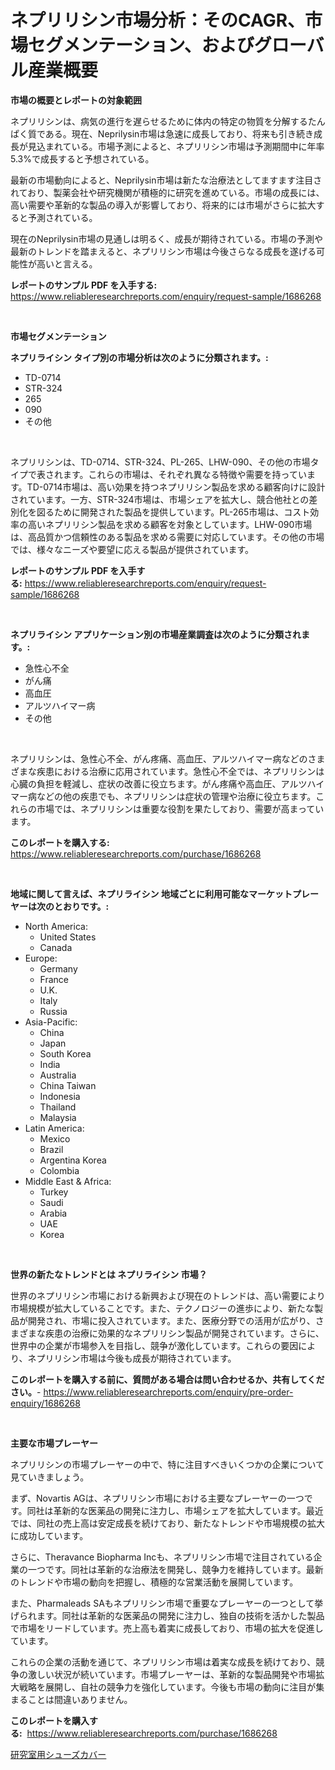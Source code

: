 <p><h1>ネプリリシン市場分析：そのCAGR、市場セグメンテーション、およびグローバル産業概要</h1></p><p><strong>市場の概要とレポートの対象範囲</strong></p>
<p><p>ネプリリシンは、病気の進行を遅らせるために体内の特定の物質を分解するたんぱく質である。現在、Neprilysin市場は急速に成長しており、将来も引き続き成長が見込まれている。市場予測によると、ネプリリシン市場は予測期間中に年率5.3%で成長すると予想されている。</p><p>最新の市場動向によると、Neprilysin市場は新たな治療法としてますます注目されており、製薬会社や研究機関が積極的に研究を進めている。市場の成長には、高い需要や革新的な製品の導入が影響しており、将来的には市場がさらに拡大すると予測されている。</p><p>現在のNeprilysin市場の見通しは明るく、成長が期待されている。市場の予測や最新のトレンドを踏まえると、ネプリリシン市場は今後さらなる成長を遂げる可能性が高いと言える。</p></p>
<p><strong>レポートのサンプル PDF を入手する:</strong> <a href="https://www.reliableresearchreports.com/enquiry/request-sample/1686268">https://www.reliableresearchreports.com/enquiry/request-sample/1686268</a></p>
<p>&nbsp;</p>
<p><strong>市場セグメンテーション</strong></p>
<p><strong>ネプリライシン タイプ別の市場分析は次のように分類されます。:</strong></p>
<p><ul><li>TD-0714</li><li>STR-324</li><li>265</li><li>090</li><li>その他</li></ul></p>
<p>&nbsp;</p>
<p><p>ネプリリシンは、TD-0714、STR-324、PL-265、LHW-090、その他の市場タイプで表されます。これらの市場は、それぞれ異なる特徴や需要を持っています。TD-0714市場は、高い効果を持つネプリリシン製品を求める顧客向けに設計されています。一方、STR-324市場は、市場シェアを拡大し、競合他社との差別化を図るために開発された製品を提供しています。PL-265市場は、コスト効率の高いネプリリシン製品を求める顧客を対象としています。LHW-090市場は、高品質かつ信頼性のある製品を求める需要に対応しています。その他の市場では、様々なニーズや要望に応える製品が提供されています。</p></p>
<p><strong>レポートのサンプル PDF を入手する:</strong>&nbsp;<a href="https://www.reliableresearchreports.com/enquiry/request-sample/1686268">https://www.reliableresearchreports.com/enquiry/request-sample/1686268</a></p>
<p>&nbsp;</p>
<p><strong> ネプリライシン アプリケーション別の市場産業調査は次のように分類されます。:</strong></p>
<p><ul><li>急性心不全</li><li>がん痛</li><li>高血圧</li><li>アルツハイマー病</li><li>その他</li></ul></p>
<p>&nbsp;</p>
<p><p>ネプリリシンは、急性心不全、がん疼痛、高血圧、アルツハイマー病などのさまざまな疾患における治療に応用されています。急性心不全では、ネプリリシンは心臓の負担を軽減し、症状の改善に役立ちます。がん疼痛や高血圧、アルツハイマー病などの他の疾患でも、ネプリリシンは症状の管理や治療に役立ちます。これらの市場では、ネプリリシンは重要な役割を果たしており、需要が高まっています。</p></p>
<p><strong>このレポートを購入する:</strong>&nbsp; <a href="https://www.reliableresearchreports.com/purchase/1686268">https://www.reliableresearchreports.com/purchase/1686268</a></p>
<p>&nbsp;</p>
<p><strong>地域に関して言えば、ネプリライシン 地域ごとに利用可能なマーケットプレーヤーは次のとおりです。:</strong></p>
<p><ul>
    <li>
        North America:
        <ul>
            <li>United States</li>
            <li>Canada</li>
        </ul>
    </li>
    <li>
        Europe:
        <ul>
            <li>Germany</li>
            <li>France</li>
            <li>U.K.</li>
            <li>Italy</li>
            <li>Russia</li>
        </ul>
    </li>
    <li>
        Asia-Pacific:
        <ul>
            <li>China</li>
            <li>Japan</li>
            <li>South Korea</li>
            <li>India</li>
            <li>Australia</li>
            <li>China Taiwan</li>
            <li>Indonesia</li>
            <li>Thailand</li>
            <li>Malaysia</li>
        </ul>
    </li>
    <li>
        Latin America:
        <ul>
            <li>Mexico</li>
            <li>Brazil</li>
            <li>Argentina Korea</li>
            <li>Colombia</li>
        </ul>
    </li>
    <li>
        Middle East & Africa:
        <ul>
            <li>Turkey</li>
            <li>Saudi</li>
            <li>Arabia</li>
            <li>UAE</li>
            <li>Korea</li>
        </ul>
    </li>
    </ul></p>
<p>&nbsp;</p>
<p><strong>世界の新たなトレンドとは ネプリライシン 市場？</strong></p>
<p><p>世界のネプリリシン市場における新興および現在のトレンドは、高い需要により市場規模が拡大していることです。また、テクノロジーの進歩により、新たな製品が開発され、市場に投入されています。また、医療分野での活用が広がり、さまざまな疾患の治療に効果的なネプリリシン製品が開発されています。さらに、世界中の企業が市場参入を目指し、競争が激化しています。これらの要因により、ネプリリシン市場は今後も成長が期待されています。</p></p>
<p><strong>このレポートを購入する前に、質問がある場合は問い合わせるか、共有してください。</strong>- <a href="https://www.reliableresearchreports.com/enquiry/pre-order-enquiry/1686268">https://www.reliableresearchreports.com/enquiry/pre-order-enquiry/1686268</a></p>
<p>&nbsp;</p>
<p><strong>主要な市場プレーヤー</strong></p>
<p><p>ネプリリシンの市場プレーヤーの中で、特に注目すべきいくつかの企業について見ていきましょう。</p><p>まず、Novartis AGは、ネプリリシン市場における主要なプレーヤーの一つです。同社は革新的な医薬品の開発に注力し、市場シェアを拡大しています。最近では、同社の売上高は安定成長を続けており、新たなトレンドや市場規模の拡大に成功しています。</p><p>さらに、Theravance Biopharma Incも、ネプリリシン市場で注目されている企業の一つです。同社は革新的な治療法を開発し、競争力を維持しています。最新のトレンドや市場の動向を把握し、積極的な営業活動を展開しています。</p><p>また、Pharmaleads SAもネプリリシン市場で重要なプレーヤーの一つとして挙げられます。同社は革新的な医薬品の開発に注力し、独自の技術を活かした製品で市場をリードしています。売上高も着実に成長しており、市場の拡大を促進しています。</p><p>これらの企業の活動を通じて、ネプリリシン市場は着実な成長を続けており、競争の激しい状況が続いています。市場プレーヤーは、革新的な製品開発や市場拡大戦略を展開し、自社の競争力を強化しています。今後も市場の動向に注目が集まることは間違いありません。</p></p>
<p><strong>このレポートを購入する:</strong>&nbsp;&nbsp;<a href="https://www.reliableresearchreports.com/purchase/1686268">https://www.reliableresearchreports.com/purchase/1686268</a></p>
<p><p><a href="https://github.com/nemesis2824/Market-Research-Report-List-1/blob/main/306896911074.md">研究室用シューズカバー</a></p></p>
